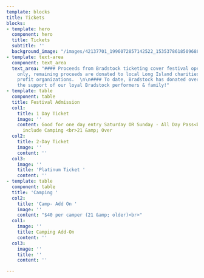 ```yaml
---
template: blocks
title: Tickets
blocks:
- template: hero
  component: hero
  title: Tickets
  subtitle: ''
  background_image: "/images/42137701_1996072857142522_1535378618509688832_n-1.jpg"
- template: text-area
  component: text_area
  text_area: "#### Proceeds from Bradstock ticketing cover festival operating costs
    only, remaining proceeds are donated to local Long Island charities & not for
    profit organizations.  \n\n#### To date, Bradstock has donated over $300,000 with
    the support of our loyal Bradstock performers & family!"
- template: table
  component: table
  title: Festival Admission
  col1:
    title: 1 Day Ticket
    image: ''
    content: Good for one day entry Saturday OR Sunday - All Day Pass<br>Does not
      include Camping <br>21 &amp; Over
  col2:
    title: 2-Day Ticket
    image: ''
    content: ''
  col3:
    image: ''
    title: 'Platinum Ticket '
    content: ''
- template: table
  component: table
  title: 'Camping '
  col2:
    title: 'Camp- Add On '
    image: ''
    content: "$40 per camper (21 &amp; older)<br>"
  col1:
    image: ''
    title: Camping Add-On
    content: ''
  col3:
    image: ''
    title: ''
    content: ''

---
```

